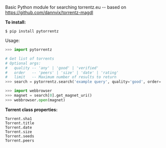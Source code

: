Basic Python module for searching torrentz.eu -- based on https://github.com/dannvix/torrentz-magdl

**To install:**

```$ pip install pytorrentz```

Usage:
```python
>>> import pytorrentz

# Get list of torrents
# Optional args:
#   quality -- 'any' | 'good' | 'verified'
#   order   -- 'peers' | 'size' | 'date' | 'rating'
#   limit   -- Maximum number of results to return
>>> search = pytorrentz.search('example query', quality='good', order='peers', limit=20)

>>> import webbrowser
>>> magnet = search[0].get_magnet_uri()
>>> webbrowser.open(magnet)
```

**Torrent class properties:**
```
Torrent.sha1
Torrent.title
Torrent.date
Torrent.size
Torrent.seeds
Torrent.peers
```
